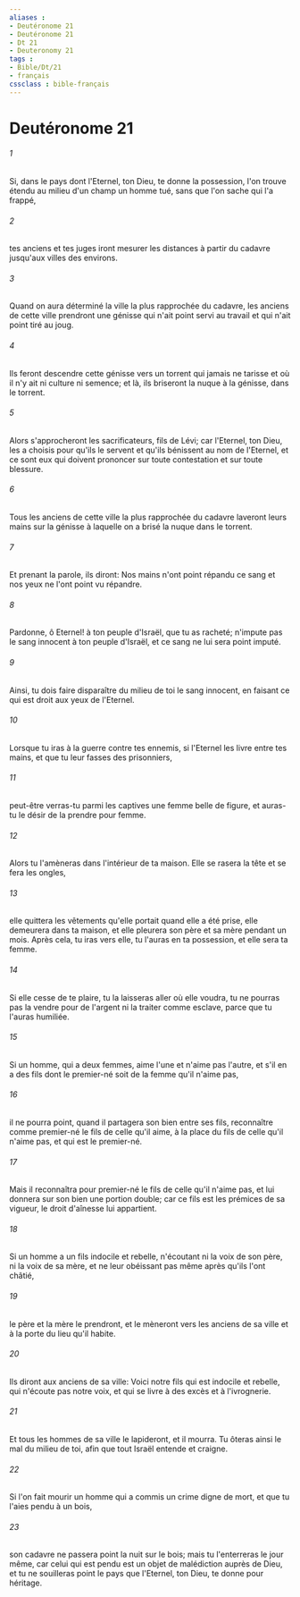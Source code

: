 ```yaml
---
aliases : 
- Deutéronome 21
- Deutéronome 21
- Dt 21
- Deuteronomy 21
tags : 
- Bible/Dt/21
- français
cssclass : bible-français
---
```


# Deutéronome 21

###### 1
Si, dans le pays dont l'Eternel, ton Dieu, te donne la possession, l'on trouve étendu au milieu d'un champ un homme tué, sans que l'on sache qui l'a frappé,
###### 2
tes anciens et tes juges iront mesurer les distances à partir du cadavre jusqu'aux villes des environs.
###### 3
Quand on aura déterminé la ville la plus rapprochée du cadavre, les anciens de cette ville prendront une génisse qui n'ait point servi au travail et qui n'ait point tiré au joug.
###### 4
Ils feront descendre cette génisse vers un torrent qui jamais ne tarisse et où il n'y ait ni culture ni semence; et là, ils briseront la nuque à la génisse, dans le torrent.
###### 5
Alors s'approcheront les sacrificateurs, fils de Lévi; car l'Eternel, ton Dieu, les a choisis pour qu'ils le servent et qu'ils bénissent au nom de l'Eternel, et ce sont eux qui doivent prononcer sur toute contestation et sur toute blessure.
###### 6
Tous les anciens de cette ville la plus rapprochée du cadavre laveront leurs mains sur la génisse à laquelle on a brisé la nuque dans le torrent.
###### 7
Et prenant la parole, ils diront: Nos mains n'ont point répandu ce sang et nos yeux ne l'ont point vu répandre.
###### 8
Pardonne, ô Eternel! à ton peuple d'Israël, que tu as racheté; n'impute pas le sang innocent à ton peuple d'Israël, et ce sang ne lui sera point imputé.
###### 9
Ainsi, tu dois faire disparaître du milieu de toi le sang innocent, en faisant ce qui est droit aux yeux de l'Eternel.
###### 10
Lorsque tu iras à la guerre contre tes ennemis, si l'Eternel les livre entre tes mains, et que tu leur fasses des prisonniers,
###### 11
peut-être verras-tu parmi les captives une femme belle de figure, et auras-tu le désir de la prendre pour femme.
###### 12
Alors tu l'amèneras dans l'intérieur de ta maison. Elle se rasera la tête et se fera les ongles,
###### 13
elle quittera les vêtements qu'elle portait quand elle a été prise, elle demeurera dans ta maison, et elle pleurera son père et sa mère pendant un mois. Après cela, tu iras vers elle, tu l'auras en ta possession, et elle sera ta femme.
###### 14
Si elle cesse de te plaire, tu la laisseras aller où elle voudra, tu ne pourras pas la vendre pour de l'argent ni la traiter comme esclave, parce que tu l'auras humiliée.
###### 15
Si un homme, qui a deux femmes, aime l'une et n'aime pas l'autre, et s'il en a des fils dont le premier-né soit de la femme qu'il n'aime pas,
###### 16
il ne pourra point, quand il partagera son bien entre ses fils, reconnaître comme premier-né le fils de celle qu'il aime, à la place du fils de celle qu'il n'aime pas, et qui est le premier-né.
###### 17
Mais il reconnaîtra pour premier-né le fils de celle qu'il n'aime pas, et lui donnera sur son bien une portion double; car ce fils est les prémices de sa vigueur, le droit d'aînesse lui appartient.
###### 18
Si un homme a un fils indocile et rebelle, n'écoutant ni la voix de son père, ni la voix de sa mère, et ne leur obéissant pas même après qu'ils l'ont châtié,
###### 19
le père et la mère le prendront, et le mèneront vers les anciens de sa ville et à la porte du lieu qu'il habite.
###### 20
Ils diront aux anciens de sa ville: Voici notre fils qui est indocile et rebelle, qui n'écoute pas notre voix, et qui se livre à des excès et à l'ivrognerie.
###### 21
Et tous les hommes de sa ville le lapideront, et il mourra. Tu ôteras ainsi le mal du milieu de toi, afin que tout Israël entende et craigne.
###### 22
Si l'on fait mourir un homme qui a commis un crime digne de mort, et que tu l'aies pendu à un bois,
###### 23
son cadavre ne passera point la nuit sur le bois; mais tu l'enterreras le jour même, car celui qui est pendu est un objet de malédiction auprès de Dieu, et tu ne souilleras point le pays que l'Eternel, ton Dieu, te donne pour héritage.
